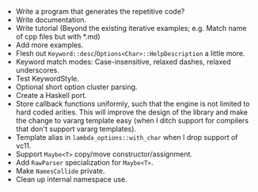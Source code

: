 * Write a program that generates the repetitive code?
* Write documentation.
* Write tutorial (Beyond the existing iterative examples; e.g. Match name of cpp files but with *.md)
* Add more examples.
* Flesh out `Keyword::desc`/`Options<Char>::HelpDescription` a little more.
* Keyword match modes: Case-insensitive, relaxed dashes, relaxed underscores.
* Test KeywordStyle.
* Optional short option cluster parsing.
* Create a Haskell port.
* Store callback functions uniformly, such that the engine is not limited to hard coded arities. This will improve the design of the library and make the change to vararg template easy (when I ditch support for compilers that don't support vararg templates).
* Template alias in `lambda_options::with_char` when I drop support of vc11.
* Support `Maybe<T>` copy/move constructor/assignment.
* Add `RawParser` specialization for `Maybe<T>`.
* Make `NamesCollide` private.
* Clean up internal namespace use.
